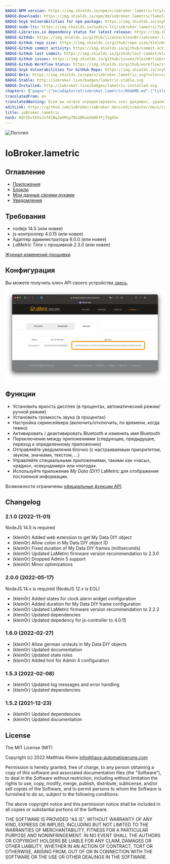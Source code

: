 ```yaml
---
BADGE-NPM version: https://img.shields.io/npm/v/iobroker.lametric?style=flat-square
BADGE-Downloads: https://img.shields.io/npm/dm/iobroker.lametric?label=npm%20downloads&style=flat-square
BADGE-Snyk Vulnerabilities for npm package: https://img.shields.io/snyk/vulnerabilities/npm/iobroker.lametric?label=npm%20vulnerabilities&style=flat-square
BADGE-node-lts: https://img.shields.io/node/v-lts/iobroker.lametric?style=flat-square
BADGE-Libraries.io dependency status for latest release: https://img.shields.io/librariesio/release/npm/iobroker.lametric?label=npm%20dependencies&style=flat-square
BADGE-GitHub: https://img.shields.io/github/license/klein0r/iobroker.lametric?style=flat-square
BADGE-GitHub repo size: https://img.shields.io/github/repo-size/klein0r/iobroker.lametric?logo=github&style=flat-square
BADGE-GitHub commit activity: https://img.shields.io/github/commit-activity/m/klein0r/iobroker.lametric?logo=github&style=flat-square
BADGE-GitHub last commit: https://img.shields.io/github/last-commit/klein0r/iobroker.lametric?logo=github&style=flat-square
BADGE-GitHub issues: https://img.shields.io/github/issues/klein0r/iobroker.lametric?logo=github&style=flat-square
BADGE-GitHub Workflow Status: https://img.shields.io/github/workflow/status/klein0r/iobroker.lametric/Test%20and%20Release?label=Test%20and%20Release&logo=github&style=flat-square
BADGE-Snyk Vulnerabilities for GitHub Repo: https://img.shields.io/snyk/vulnerabilities/github/klein0r/iobroker.lametric?label=repo%20vulnerabilities&logo=github&style=flat-square
BADGE-Beta: https://img.shields.io/npm/v/iobroker.lametric.svg?color=red&label=beta
BADGE-Stable: http://iobroker.live/badges/lametric-stable.svg
BADGE-Installed: http://iobroker.live/badges/lametric-installed.svg
chapters: {"pages":{"en/adapterref/iobroker.lametric/README.md":{"title":{"en":"ioBroker.lametric"},"content":"en/adapterref/iobroker.lametric/README.md"},"en/adapterref/iobroker.lametric/apps.md":{"title":{"en":"ioBroker.lametric"},"content":"en/adapterref/iobroker.lametric/apps.md"},"en/adapterref/iobroker.lametric/my-data-diy.md":{"title":{"en":"ioBroker.lametric"},"content":"en/adapterref/iobroker.lametric/my-data-diy.md"},"en/adapterref/iobroker.lametric/notifications.md":{"title":{"en":"ioBroker.lametric"},"content":"en/adapterref/iobroker.lametric/notifications.md"},"en/adapterref/iobroker.lametric/blockly.md":{"title":{"en":"ioBroker.lametric"},"content":"en/adapterref/iobroker.lametric/blockly.md"}}}
translatedFrom: en
translatedWarning: Если вы хотите отредактировать этот документ, удалите поле «translationFrom», в противном случае этот документ будет снова автоматически переведен
editLink: https://github.com/ioBroker/ioBroker.docs/edit/master/docs/ru/adapterref/iobroker.lametric/README.md
title: ioBroker.lametric
hash: KEh1EvtbVuJsfA1NqJwhMzp7Bx1DKueVm857Fj7VgXU=
---
```

![Логотип](../../../en/adapterref/iobroker.lametric/../../admin/lametric.png)

# IoBroker.lametric
## Оглавление
- [Приложения](apps.md)
- [Блокли](blockly.md)
- [Мои данные своими руками](my-data-diy.md)
- [Уведомления](notifications.md)

## Требования
- nodejs 14.5 (или новее)
- js-контроллер 4.0.15 (или новее)
- Адаптер администратора 6.0.0 (или новее)
- _LaMetric Time_ с прошивкой _2.3.0_ (или новее)

[Журнал изменений прошивки](https://firmware.lametric.com)

## Конфигурация
Вы можете получить ключ API своего устройства [здесь](https://developer.lametric.com/user/devices).

![API-ключ](../../../en/adapterref/iobroker.lametric/./img/api-key.png)

## Функции
- Установить яркость дисплея (в процентах, автоматический режим/ручной режим)
- Установить громкость звука (в процентах)
- Настройка скринсейвера (включить/отключить, по времени, когда темно)
- Активировать / деактивировать Bluetooth и изменить имя Bluetooth
- Переключение между приложениями (следующее, предыдущее, переход к определенному приложению)
- Отправляйте уведомления блочно (с настраиваемым приоритетом, звуком, значками, текстом, ...)
- Управляйте специальными приложениями, такими как «часы», «радио», «секундомер» или «погода».
- Используйте приложение _My Data (DIY)_ LaMetric для отображения постоянной информации.

Возможности ограничены [официальные функции API](https://lametric-documentation.readthedocs.io/en/latest/reference-docs/lametric-time-reference.html).

## Changelog

<!--
  Placeholder for the next version (at the beginning of the line):
  ### **WORK IN PROGRESS**
-->
### 2.1.0 (2022-11-01)

NodeJS 14.5 is required

* (klein0r) Added web extension to get My Data DIY object
* (klein0r) Allow colon in My Data DIY object ID
* (klein0r) Fixed duration of My Data DIY frames (milliseconds)
* (klein0r) Updated LaMetric firmware version recommendation to 2.3.0
* (klein0r) Dropped Admin 5 support
* (klein0r) Minor optimizations

### 2.0.0 (2022-05-17)

NodeJS 14.x is required (NodeJS 12.x is EOL)

* (klein0r) Added states for clock alarm widget configuration
* (klein0r) Added duration for My Data DIY frame configuration
* (klein0r) Updated LaMetric firmware version recommendation to 2.2.3
* (klein0r) Updated dependencies
* (klein0r) Updated depedency for js-controller to 4.0.15

### 1.6.0 (2022-02-27)

* (klein0r) Allow german umlauts in My Data DIY objects
* (klein0r) Updated documentation
* (klein0r) Updated state roles
* (klein0r) Added hint for Admin 4 configuration

### 1.5.3 (2022-02-08)

* (klein0r) Updated log messages and error handling
* (klein0r) Updated dependencies

### 1.5.2 (2021-12-23)

* (klein0r) Updated dependencies
* (klein0r) Updated documentation

## License

The MIT License (MIT)

Copyright (c) 2022 Matthias Kleine <info@haus-automatisierung.com>

Permission is hereby granted, free of charge, to any person obtaining a copy
of this software and associated documentation files (the "Software"), to deal
in the Software without restriction, including without limitation the rights
to use, copy, modify, merge, publish, distribute, sublicense, and/or sell
copies of the Software, and to permit persons to whom the Software is
furnished to do so, subject to the following conditions:

The above copyright notice and this permission notice shall be included in
all copies or substantial portions of the Software.

THE SOFTWARE IS PROVIDED "AS IS", WITHOUT WARRANTY OF ANY KIND, EXPRESS OR
IMPLIED, INCLUDING BUT NOT LIMITED TO THE WARRANTIES OF MERCHANTABILITY,
FITNESS FOR A PARTICULAR PURPOSE AND NONINFRINGEMENT. IN NO EVENT SHALL THE
AUTHORS OR COPYRIGHT HOLDERS BE LIABLE FOR ANY CLAIM, DAMAGES OR OTHER
LIABILITY, WHETHER IN AN ACTION OF CONTRACT, TORT OR OTHERWISE, ARISING FROM,
OUT OF OR IN CONNECTION WITH THE SOFTWARE OR THE USE OR OTHER DEALINGS IN
THE SOFTWARE.